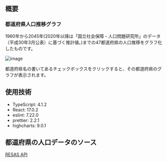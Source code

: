 ## 概要

### 都道府県人口推移グラフ
1960年から2045年(2020年以降は「国立社会保障・人口問題研究所」のデータ（平成30年3月公表）に基づく推計値。)までの47都道府県の人口推移をグラフ化したものです。

![image](https://user-images.githubusercontent.com/57514343/112783561-8d926400-908a-11eb-902a-21c3d17e2460.png)

都道府県名の書いてあるチェックボックスをクリックすると、その都道府県のグラフが表示されます。

## 使用技術
- TypeScript: 4.1.2
- React: 17.0.2
- eslint: 7.22.0
- prettier: 2.2.1
- highcharts: 9.0.1

## 都道府県の人口データのソース

[RESAS API](https://opendata.resas-portal.go.jp/)

